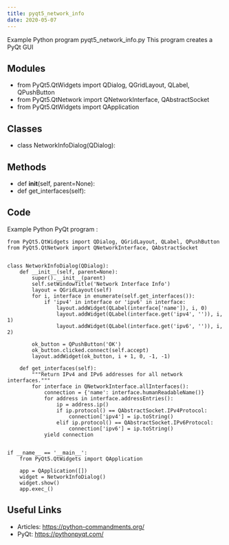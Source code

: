 ```yaml
---
title: pyqt5_network_info
date: 2020-05-07
---
```

Example Python program pyqt5_network_info.py
This program creates a PyQt GUI

## Modules

* from PyQt5.QtWidgets import QDialog, QGridLayout, QLabel, QPushButton
* from PyQt5.QtNetwork import QNetworkInterface, QAbstractSocket
* from PyQt5.QtWidgets import QApplication

## Classes

* class NetworkInfoDialog(QDialog):

## Methods

* def __init__(self, parent=None):
* def get_interfaces(self):

## Code

Example Python PyQt program :

    from PyQt5.QtWidgets import QDialog, QGridLayout, QLabel, QPushButton
    from PyQt5.QtNetwork import QNetworkInterface, QAbstractSocket
    
    
    class NetworkInfoDialog(QDialog):
        def __init__(self, parent=None):
            super().__init__(parent)
            self.setWindowTitle('Network Interface Info')
            layout = QGridLayout(self)
            for i, interface in enumerate(self.get_interfaces()):
                if 'ipv4' in interface or 'ipv6' in interface:
                    layout.addWidget(QLabel(interface['name']), i, 0)
                    layout.addWidget(QLabel(interface.get('ipv4', '')), i, 1)
                    layout.addWidget(QLabel(interface.get('ipv6', '')), i, 2)
    
            ok_button = QPushButton('OK')
            ok_button.clicked.connect(self.accept)
            layout.addWidget(ok_button, i + 1, 0, -1, -1)
    
        def get_interfaces(self):
            """Return IPv4 and IPv6 addresses for all network interfaces."""
            for interface in QNetworkInterface.allInterfaces():
                connection = {'name': interface.humanReadableName()}
                for address in interface.addressEntries():
                    ip = address.ip()
                    if ip.protocol() == QAbstractSocket.IPv4Protocol:
                        connection['ipv4'] = ip.toString()
                    elif ip.protocol() == QAbstractSocket.IPv6Protocol:
                        connection['ipv6'] = ip.toString()
                yield connection
    
    
    if __name__ == '__main__':
        from PyQt5.QtWidgets import QApplication
    
        app = QApplication([])
        widget = NetworkInfoDialog()
        widget.show()
        app.exec_()

## Useful Links

- Articles: https://python-commandments.org/
- PyQt: https://pythonpyqt.com/
